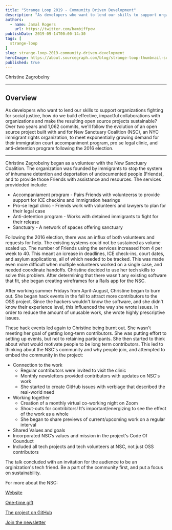 ```yaml
---
title: "Strange Loop 2019 - Community Driven Development"
description: "As developers who want to lend our skills to support organizations fighting for social justice, how do we build effective, impactful collaborations with organizations and make the resulting open source projects sustainable? Over two years and 1,062 commits, we'll follow the evolution of an open source project built with and for New Sanctuary Coalition (NSC), an NYC immigrant rights organization, to meet exponentially growing demand for their immigration court accompaniment program, pro se legal clinic, and anti-detention program following the 2016 election."
authors:
  - name: Jamal Rogers
    url: https://twitter.com/bambiffpow
publishDate: 2019-09-14T00:00-14:30
tags: [
  strange-loop
]
slug: strange-loop-2019-community-driven-development
heroImage: https://about.sourcegraph.com/blog/strange-loop-thumbnail-square-v2.jpg
published: true
---
```


<div class="container p-0 liveblog-presenters">
  <div class="row m-0">
      <p class=" mr-12 m-0">
        <span class="liveblog-presenters__name">Christine Zagrobelny</span>
        <a href="https://github.com/CZagrobelny" target="_blank" title="GitHub"><i class="fa fa-github pr-2"></i></a>
      </p>
  </div>
</div>

---

## Overview

As developers who want to lend our skills to support organizations fighting for social justice, how do we build effective, impactful collaborations with organizations and make the resulting open source projects sustainable? Over two years and 1,062 commits, we'll follow the evolution of an open source project built with and for New Sanctuary Coalition (NSC), an NYC immigrant rights organization, to meet exponentially growing demand for their immigration court accompaniment program, pro se legal clinic, and anti-detention program following the 2016 election.

---


Christine Zagrobelny began as a volunteer with the New Sanctuary Coalition. The organization was founded by immigrants to stop the system of inhumane detention and deportation of undocumented people (Friends), and to provide those Friends with assistance and resources. The services provideded include:
* Accompaniament program - Pairs Friends with volunteerss to provide support for ICE checkins and immigration hearings
* Pro-se legal clinic - Friends work with volunteers and lawyers to plan for their legal case
* Anti-detention program - Works with detained immigrants to fight for their release
* Sanctuary - A network of spaces offering sanctuary

Following the 2016 election, there was an influx of both volunteers and requests for help. The existing systems could not be sustained as volume scaled up. The number of Friends using the services increased from 4 per week to 40. This meant an icrease in deadlines, ICE check-ins, court dates, and asylum applications, all of which needed to be tracked. This was made even more difficult when multiple volunteers worked on a single case, and needed coordinate handoffs. Christine decided to use her tech skills to solve this problem. After determining that there wasn't any existing software that fit, she began creating wireframes for a Rails app for the NSC.

After working summer Fridays from April-August, Christine began to burn out. She began hack events in the fall to attract more contributors to the OSS project. Since the hackers wouldn't know the software, and she didn't know their experience level, this influenced the way she wrote issues. In order to reduce the amount of unusable work, she wrote highly prescriptive issues.

These hack events led again to Christine being burnt out. She wasn't meeting her goal of getting long-term contributors. She was putting effort to setting up events, but not to retaining participants. She then started  to think about what would motivate people to be long term contributors. This led to thinking about the NSC's community and why people join, and attempted to embed the community in the project:

* Connection to the work
  * Regular contributors were invited to visit the clinic
  * Monthly newsletters provided contributors with updates on NSC's work
  * She started to create GitHub issues with verbiage that described the real-world need
* Working together
  * Creation of a monthly virtual co-working night on Zoom
  * Shout-outs for contribitors! It’s important/energizing to see the effect of the work as a whole
  * She began to share previews of current/upcoming work on a regular interval
* Shared Values and goals
 * Incorporated NSC’s values and mission in the project's Code Of Counduct
 * Included all tech projects and tech volunteers at NSC, not just OSS contributors


The talk concluded with an invitation for the audience to be an orginization's tech friend. Be a part of the community first, and put a focus on sustainability.

For more about the NSC:

[Website](https://www.newsanctuarynyc.org/)

[One-time gift](https://www.newsanctuarynyc.org/onetimegift)

[The project on GitHub](https://github.com/CZagrobelny/new_sanctuary_asylum)

[Join the newsletter](mailto:newsanctuary.tech@gmail.com)
